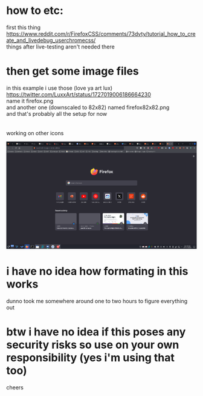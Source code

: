 # how to etc:
first this thing<br>
https://www.reddit.com/r/FirefoxCSS/comments/73dvty/tutorial_how_to_create_and_livedebug_userchromecss/ <br>
things after live-testing aren't needed there<br>

# then get some image files 
in this example i use those (love ya art lux)<br>
https://twitter.com/LuxxArt/status/1727019006186664230<br>
name it firefox.png<br>
and another one (downscaled to 82x82) named firefox82x82.png<br>
and that's probably all the setup for now<br><br><br>
working on other icons

![how do i attach an image in this thing?](0001109.png)


# i have no idea how formating in this works
dunno took me somewhere around one to two hours to figure everything out

# btw i have no idea if this poses any security risks so use on your own responsibility (yes i'm using that too)
cheers
